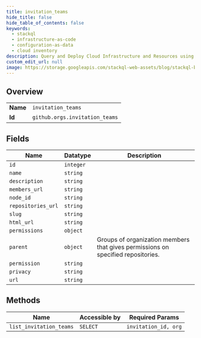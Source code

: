 ```yaml
---
title: invitation_teams
hide_title: false
hide_table_of_contents: false
keywords:
  - stackql
  - infrastructure-as-code
  - configuration-as-data
  - cloud inventory
description: Query and Deploy Cloud Infrastructure and Resources using SQL
custom_edit_url: null
image: https://storage.googleapis.com/stackql-web-assets/blog/stackql-blog-post-featured-image.png
---
```

  
    

## Overview
<table><tbody>
<tr><td><b>Name</b></td><td><code>invitation_teams</code></td></tr>
<tr><td><b>Id</b></td><td><code>github.orgs.invitation_teams</code></td></tr>
</tbody></table>

## Fields
| Name | Datatype | Description |
| ---- | -------- | ----------- |
| `id` | `integer` |  |
| `name` | `string` |  |
| `description` | `string` |  |
| `members_url` | `string` |  |
| `node_id` | `string` |  |
| `repositories_url` | `string` |  |
| `slug` | `string` |  |
| `html_url` | `string` |  |
| `permissions` | `object` |  |
| `parent` | `object` | Groups of organization members that gives permissions on specified repositories. |
| `permission` | `string` |  |
| `privacy` | `string` |  |
| `url` | `string` |  |
## Methods
| Name | Accessible by | Required Params |
| ---- | ------------- | --------------- |
| `list_invitation_teams` | `SELECT` | `invitation_id, org` |
